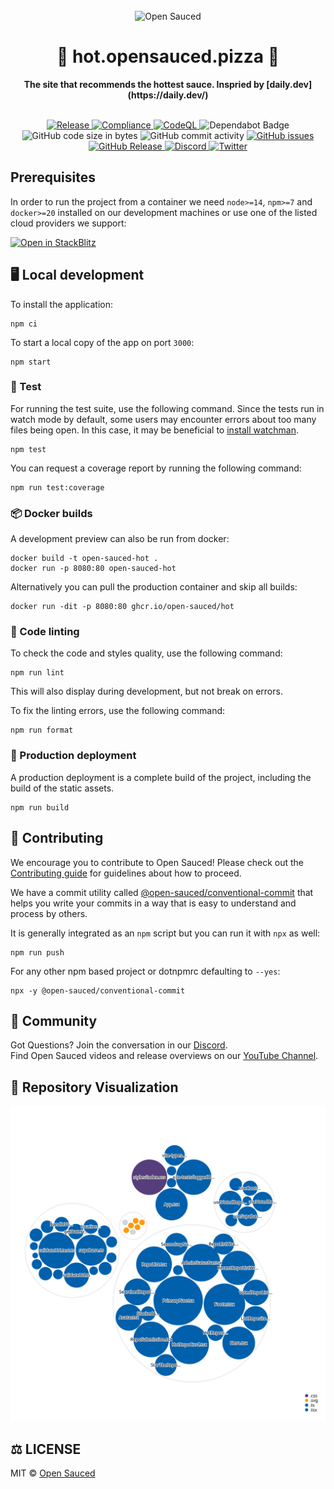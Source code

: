 <div align="center">
  <br>
  <img alt="Open Sauced" src="https://i.ibb.co/7jPXt0Z/logo1-92f1a87f.png" width="300px">
  <h1>🍕 hot.opensauced.pizza 🍕</h1>
  <strong>The site that recommends the hottest sauce. Inspried by [daily.dev](https://daily.dev/)</strong>
</div>
<br>
<p align="center">
  <a href="https://github.com/open-sauced/hot/actions/workflows/release.yml">
    <img src="https://github.com/open-sauced/hot/actions/workflows/release.yml/badge.svg" alt="Release" style="max-width: 100%;">
  </a>
  <a href="https://github.com/open-sauced/hot/actions/workflows/compliance.yml">
    <img src="https://github.com/open-sauced/hot/actions/workflows/compliance.yml/badge.svg" alt="Compliance" style="max-width: 100%;">
  </a>
  <a href="https://github.com/open-sauced/hot/actions/workflows/codeql-analysis.yml">
    <img src="https://github.com/open-sauced/hot/actions/workflows/codeql-analysis.yml/badge.svg" alt="CodeQL" style="max-width: 100%;">
  </a>
  <img src="https://badgen.net/badge/icon/dependabot?icon=dependabot&label" alt="Dependabot Badge">
  <img src="https://img.shields.io/github/languages/code-size/open-sauced/hot" alt="GitHub code size in bytes">
  <img src="https://img.shields.io/github/commit-activity/w/open-sauced/hot" alt="GitHub commit activity">
  <a href="https://github.com/open-sauced/hot/issues">
    <img src="https://img.shields.io/github/issues/open-sauced/hot" alt="GitHub issues">
  </a>
  <a href="https://github.com/open-sauced/hot/releases">
    <img src="https://img.shields.io/github/v/release/open-sauced/hot.svg?style=flat" alt="GitHub Release">
  </a>
  <a href="https://discord.gg/U2peSNf23P">
    <img src="https://img.shields.io/discord/714698561081704529.svg?label=&logo=discord&logoColor=ffffff&color=7389D8&labelColor=6A7EC2" alt="Discord">
  </a>
  <a href="https://twitter.com/saucedopen">
    <img src="https://img.shields.io/twitter/follow/saucedopen?label=Follow&style=social" alt="Twitter">
  </a>
</p>

## Prerequisites

In order to run the project from a container we need `node>=14`, `npm>=7` and `docker>=20` installed on our development machines or
use one of the listed cloud providers we support:

[![Open in StackBlitz](https://developer.stackblitz.com/img/open_in_stackblitz.svg)](https://stackblitz.com/github/open-sauced/hot)

## 🖥️ Local development

To install the application:

```shell
npm ci
```

To start a local copy of the app on port `3000`:

```shell
npm start
```

### 🧪 Test

For running the test suite, use the following command. Since the tests run in watch mode by default, some users may encounter errors about too many files being open. In this case, it may be beneficial to [install watchman](https://facebook.github.io/watchman/docs/install.html).

```shell
npm test
```

You can request a coverage report by running the following command:

```shell
npm run test:coverage
```

### 📦 Docker builds

A development preview can also be run from docker:

```shell
docker build -t open-sauced-hot .
docker run -p 8080:80 open-sauced-hot
```

Alternatively you can pull the production container and skip all builds:

```shell
docker run -dit -p 8080:80 ghcr.io/open-sauced/hot
```

### 🎨 Code linting

To check the code and styles quality, use the following command:

```shell
npm run lint
```

This will also display during development, but not break on errors.

To fix the linting errors, use the following command:

```shell
npm run format
```

### 🚀 Production deployment

A production deployment is a complete build of the project, including the build of the static assets.

```shell
npm run build
```

## 🤝 Contributing

We encourage you to contribute to Open Sauced! Please check out the [Contributing guide](https://docs.opensauced.pizza/contributing/introduction-to-contributing/) for guidelines about how to proceed.

We have a commit utility called [@open-sauced/conventional-commit](https://github.com/open-sauced/conventional-commit) that helps you write your commits in a way that is easy to understand and process by others.

It is generally integrated as an `npm` script but you can run it with `npx` as well:

```shell
npm run push
```

For any other npm based project or dotnpmrc defaulting to `--yes`:

```shell
npx -y @open-sauced/conventional-commit
```

## 🍕 Community

Got Questions? Join the conversation in our [Discord](https://discord.gg/U2peSNf23P).  
Find Open Sauced videos and release overviews on our [YouTube Channel](https://www.youtube.com/channel/UCklWxKrTti61ZCROE1e5-MQ).

## 🎦 Repository Visualization

[![Visualization of this repository](./public/diagram.svg)
](./src)

## ⚖️ LICENSE

MIT © [Open Sauced](LICENSE)
